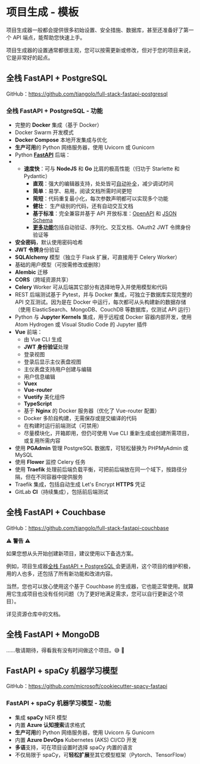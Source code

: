 # 项目生成 - 模板

项目生成器一般都会提供很多初始设置、安全措施、数据库，甚至还准备好了第一个 API 端点，能帮助您快速上手。

项目生成器的设置通常都很主观，您可以按需更新或修改，但对于您的项目来说，它是非常好的起点。

## 全栈 FastAPI + PostgreSQL

GitHub：<a href="https://github.com/tiangolo/full-stack-fastapi-postgresql" class="external-link" target="_blank">https://github.com/tiangolo/full-stack-fastapi-postgresql</a>

### 全栈 FastAPI + PostgreSQL - 功能

* 完整的 **Docker** 集成（基于 Docker）
* Docker Swarm 开发模式
* **Docker Compose** 本地开发集成与优化
* **生产可用**的 Python 网络服务器，使用 Uvicorn 或 Gunicorn
* Python <a href="https://github.com/tiangolo/fastapi" class="external-link" target="_blank">**FastAPI**</a> 后端：
* * **速度快**：可与 **NodeJS** 和 **Go** 比肩的极高性能（归功于 Starlette 和 Pydantic）
    * **直观**：强大的编辑器支持，处处皆可<abbr title="也叫自动完成、智能感知">自动补全</abbr>，减少调试时间
    * **简单**：易学、易用，阅读文档所需时间更短
    * **简短**：代码重复最小化，每次参数声明都可以实现多个功能
    * **健壮**： 生产级别的代码，还有自动交互文档
    * **基于标准**：完全兼容并基于 API 开放标准：<a href="https://github.com/OAI/OpenAPI-Specification" class="external-link" target="_blank">OpenAPI</a> 和 <a href="https://json-schema.org/" class="external-link" target="_blank">JSON Schema</a>
    * <a href="https://fastapi.tiangolo.com/features/" class="external-link" target="_blank">**更多功能**</a>包括自动验证、序列化、交互文档、OAuth2 JWT 令牌身份验证等
* **安全密码**，默认使用密码哈希
* **JWT 令牌**身份验证
* **SQLAlchemy** 模型（独立于 Flask 扩展，可直接用于 Celery Worker）
* 基础的用户模型（可按需修改或删除）
* **Alembic** 迁移
* **CORS**（跨域资源共享）
* **Celery** Worker 可从后端其它部分有选择地导入并使用模型和代码
* REST 后端测试基于 Pytest，并与 Docker 集成，可独立于数据库实现完整的 API 交互测试。因为是在 Docker 中运行，每次都可从头构建新的数据存储（使用 ElasticSearch、MongoDB、CouchDB 等数据库，仅测试 API 运行）
* Python 与 **Jupyter Kernels** 集成，用于远程或 Docker 容器内部开发，使用 Atom Hydrogen 或 Visual Studio Code 的 Jupyter 插件
* **Vue** 前端：
    * 由 Vue CLI 生成
    * **JWT 身份验证**处理
    * 登录视图
    * 登录后显示主仪表盘视图
    * 主仪表盘支持用户创建与编辑
    * 用户信息编辑
    * **Vuex**
    * **Vue-router**
    * **Vuetify** 美化组件
    * **TypeScript**
    * 基于 **Nginx** 的 Docker 服务器（优化了 Vue-router 配置）
    * Docker 多阶段构建，无需保存或提交编译的代码
    * 在构建时运行前端测试（可禁用）
    * 尽量模块化，开箱即用，但仍可使用 Vue CLI 重新生成或创建所需项目，或复用所需内容
* 使用 **PGAdmin** 管理 PostgreSQL 数据库，可轻松替换为 PHPMyAdmin 或 MySQL
* 使用 **Flower** 监控 Celery 任务
* 使用 **Traefik** 处理前后端负载平衡，可把前后端放在同一个域下，按路径分隔，但在不同容器中提供服务
* Traefik 集成，包括自动生成 Let's Encrypt **HTTPS** 凭证
* GitLab **CI**（持续集成），包括前后端测试

## 全栈 FastAPI + Couchbase

GitHub：<a href="https://github.com/tiangolo/full-stack-fastapi-couchbase" class="external-link" target="_blank">https://github.com/tiangolo/full-stack-fastapi-couchbase</a>

⚠️ **警告** ⚠️

如果您想从头开始创建新项目，建议使用以下备选方案。

例如，项目生成器<a href="https://github.com/tiangolo/full-stack-fastapi-postgresql" class="external-link" target="_blank">全栈 FastAPI + PostgreSQL </a>会更适用，这个项目的维护积极，用的人也多，还包括了所有新功能和改进内容。

当然，您也可以放心使用这个基于 Couchbase 的生成器，它也能正常使用。就算用它生成项目也没有任何问题（为了更好地满足需求，您可以自行更新这个项目）。

详见资源仓库中的文档。

## 全栈 FastAPI + MongoDB

……敬请期待，得看我有没有时间做这个项目。😅 🎉

## FastAPI + spaCy 机器学习模型

GitHub：<a href="https://github.com/microsoft/cookiecutter-spacy-fastapi" class="external-link" target="_blank">https://github.com/microsoft/cookiecutter-spacy-fastapi</a>

### FastAPI + spaCy 机器学习模型 - 功能

* 集成 **spaCy** NER 模型
* 内置 **Azure 认知搜索**请求格式
* **生产可用**的 Python 网络服务器，使用 Uvicorn 与 Gunicorn
* 内置 **Azure DevOps** Kubernetes (AKS) CI/CD 开发
* **多语**支持，可在项目设置时选择 spaCy 内置的语言
* 不仅局限于 spaCy，可**轻松扩展**至其它模型框架（Pytorch、TensorFlow）
